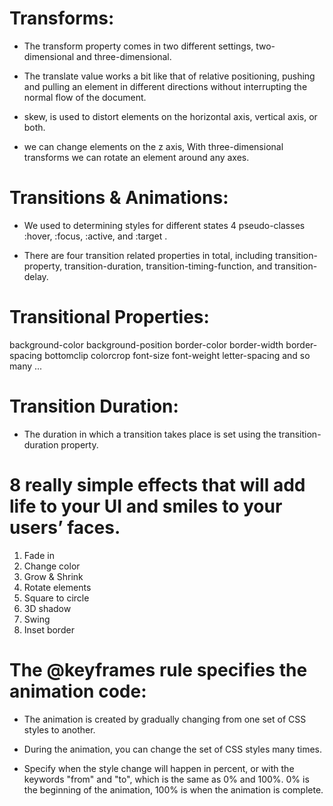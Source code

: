 # Transforms:

* The transform property comes in two different settings, two-dimensional and three-dimensional.

* The translate value works a bit like that of relative positioning, 
pushing and pulling an element in different directions without interrupting the normal flow of the document.

* skew, is used to distort elements on the horizontal axis, vertical axis, or both.
* we can change elements on the z axis,
 With three-dimensional transforms we can rotate an element around any axes. 

# Transitions & Animations:

* We used to determining styles for different states 4 pseudo-classes
 :hover, :focus, :active, and :target .

* There are four transition related properties in total, including transition-property, transition-duration, transition-timing-function, and transition-delay.

# Transitional Properties:

background-color
background-position 
border-color
border-width
border-spacing
bottomclip
colorcrop
font-size
font-weight
letter-spacing
and so many ...

# Transition Duration:

* The duration in which a transition takes place is set using the transition-duration property.

# 8 really simple effects that will add life to your UI and smiles to your users’ faces.

1. Fade in
2. Change color
3. Grow & Shrink
4. Rotate elements
5. Square to circle
6. 3D shadow
7. Swing
8. Inset border


# The @keyframes rule specifies the animation code:

* The animation is created by gradually changing from one set of CSS styles to another.

* During the animation, you can change the set of CSS styles many times.

* Specify when the style change will happen in percent, or with the keywords "from" and "to", which is the same as 0% and 100%. 0% is the beginning of the animation, 100% is when the animation is complete.